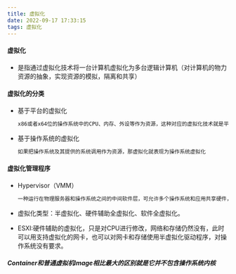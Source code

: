 ```yaml
---
title: 虚拟化
date: 2022-09-17 17:33:15
tags: 虚拟化
---
```


#### 虚拟化

* 是指通过虚拟化技术将一台计算机虚拟化为多台逻辑计算机（对计算机的物力资源的抽象，实现资源的模拟，隔离和共享）

#### 虚拟化的分类

* 基于平台的虚拟化

  ```html
  x86或者x64位的操作系统中的CPU、内存、外设等作为资源，这种对应的虚拟化技术就是平台虚拟化。
  ```

* 基于操作系统的虚拟化

  ```html
  如果把操作系统及其提供的系统调用作为资源，那虚拟化就表现为操作系统虚拟化
  ```

#### 虚拟化管理程序

* Hypervisor（VMM）

  ```html
  一种运行在物理服务器和操作系统之间的中间软件层，可允许多个操作系统和应用共享硬件，也称VMM（Virtual Machine Monitor），即虚拟机监视器。
  ```

* 虚拟化类型：半虚拟化、硬件辅助全虚拟化、软件全虚拟化。

* ESXI:硬件辅助的虚拟化，只是对CPU进行修改，网络和存储仍然没有，此时可以用支持虚拟化的网卡，也可以对网卡和存储使用半虚拟化驱动程序，对操作系统没有要求。

##### Container和普通虚拟机Image相比最大的区别就是它并不包含操作系统内核

